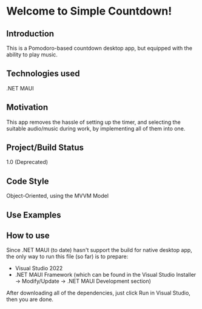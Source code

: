 # Welcome to Simple Countdown!
## Introduction
This is a Pomodoro-based countdown desktop app, but equipped with the ability to play music.

## Technologies used
.NET MAUI

## Motivation
This app removes the hassle of setting up the timer, and selecting the suitable audio/music during work, by implementing all of them into one.

## Project/Build Status
1.0 (Deprecated)

## Code Style
Object-Oriented, using the MVVM Model 

## Use Examples

## How to use
Since .NET MAUI (to date) hasn't support the build for native desktop app, the only way to run this file (so far) is to prepare:
- Visual Studio 2022
- .NET MAUI Framework (which can be found in the Visual Studio Installer -> Modify/Update -> .NET MAUI Development section)

After downloading all of the dependencies, just click Run in Visual Studio, then you are done.

